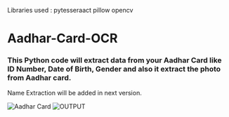 Libraries used :
pytesseraact 
pillow 
opencv 


# Aadhar-Card-OCR

<h3> This Python code will extract data from your Aadhar Card like ID Number, Date of Birth, Gender and also it extract the photo from Aadhar card.</h3>

Name Extraction  will be added in next version.


![Aadhar Card](https://user-images.githubusercontent.com/48207530/83176394-ffccac00-a13a-11ea-9644-75ee77b70ff3.jpg)
![OUTPUT](https://user-images.githubusercontent.com/48207530/80412139-002f1880-88eb-11ea-977d-9bd7d09904cc.PNG)
